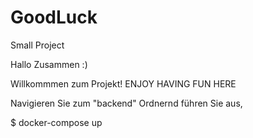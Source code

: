 # GoodLuck
Small Project

Hallo Zusammen :)

Willkommmen zum Projekt!
ENJOY HAVING FUN HERE


Navigieren Sie zum "backend" Ordnernd führen Sie aus,

$ docker-compose up
